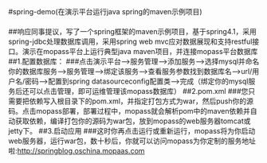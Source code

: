 #spring-demo(在演示平台运行java spring的maven示例项目)
####
##响应同事提议，写了一个spring框架的maven示例项目，基于spring4.1，采用spring-jdbc处理数据库调用，采用spring web mvc应对数据展现和支持restful接口。演示在mopass平台上运行典型java maven项目，并连接mopass平台数据库
##1.配置数据库：
###点击演示平台-->服务管理-->添加服务-->选择mysql并命名你的数据库服务-->服务管理-->绑定该服务-->查看服务参数找到数据库名-->url/用户名/密码-->配置到spring datasourceconfig配置类-->完成（绑定你的mysql服务后还可以点击管理，即可运维管理该mopass数据库）
##2.pom.xml
###您只需要把依赖写入根目录下的pom.xml，并指定打包方式为war，然后push你的源码。点击mopass部署，部署过程中，mopass就会解析pom中的maven依赖并自动获取依赖，编译打包你的源码为war包，放到mopass的web服务器tomcat或jetty下。
##3.启动应用
###这时你再点击运行或重新运行，mopass将为你启动web服务器，运行war包，数十秒后，你就可以访问mopass为你定制的服务地址啦:http://springblog.oschina.mopaas.com
